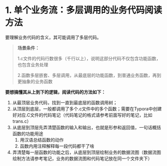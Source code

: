 # 1. 单个业务流：多层调用的业务代码阅读方法

要理解业务代码的含义，其可能调用了多层代码。

> **场景条件：**
>
> 1.c文件的代码行数很多（千行以上），说明这部分代码不仅包含功能函数，也包含业务处理
>
> 2.函数多层嵌套、多层调用，从最底层的功能函数，到普通业务函数，再到更抽象的业务函数

**要想搞懂其从上到下的逻辑，阅读代码的方法如下：**

1. 从最顶层业务代码，找到一直到最底层的函数调用树；
2. 从顶层到底层，一般都调用了多个.c文件中的多个函数；需要在Typora中创建好对应.C文件的代码笔记（代码笔记的格式请参考前面写好的笔记，比如trans.c）
3. 从底层到顶层先弄清楚函数的输入和输出，也就是形参和返回值，一句话概括函数的功能用途
   1. 用汉语总结函数的动作
   2. 函数内用注释解释每一段代码都干了啥
4. 弄清楚每一层函数的功能之后，从底层到顶层绘制业务的数据流图（数据流图绘制方法请参考笔记，业务的数据流图和代码笔记放在同一个文件夹下）


